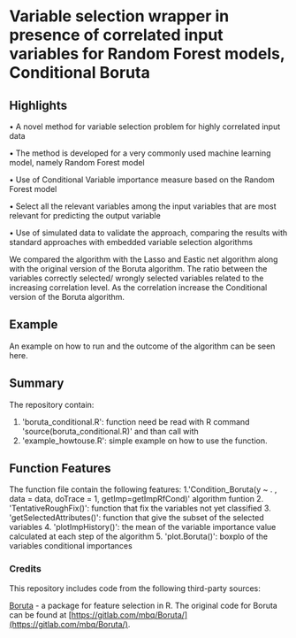 # Variable selection wrapper in presence of correlated input variables for Random Forest models, Conditional Boruta
## Highlights
• A novel method for variable selection problem for highly correlated input data

• The method is developed for a very commonly used machine learning model, namely Random Forest model

• Use of Conditional Variable importance measure based on the Random Forest model

• Select all the relevant variables among the input variables that are most relevant for predicting the output variable

• Use of simulated data to validate the approach, comparing the results with standard approaches with embedded variable selection algorithms

We compared the algorithm with the Lasso and Eastic net algorithm along with the original version of the Boruta algorithm. The ratio between the variables correctly selected/ wrongly selected variables related to the increasing correlation level. As the correlation increase the Conditional version of the Boruta algorithm.


## Example 
An example on how to run and the outcome of the algorithm can be seen here.

## Summary
The repository contain:
1. 'boruta_conditional.R': function need be read with R command 'source(boruta_conditional.R)' and than call with 
2. 'example_howtouse.R': simple example on how to use the function. 

## Function Features
The function file contain the following features:
1.'Condition_Boruta(y ~ . , data = data, doTrace = 1, getImp=getImpRfCond)' algorithm funtion
2. 'TentativeRoughFix()': function that fix the variables not yet classified
3. 'getSelectedAttributes()': function that give the subset of the selected variables
4. 'plotImpHistory()': the mean of the variable importance value calculated at each step of the algorithm
5. 'plot.Boruta()': boxplo of the variables conditional importances


### Credits
This repository includes code from the following third-party sources:

[Boruta](https://cran.r-project.org/web/packages/Boruta/index.html) - a package for feature selection in R. The original code for Boruta can be found at [https://gitlab.com/mbq/Boruta/](https://gitlab.com/mbq/Boruta/).


